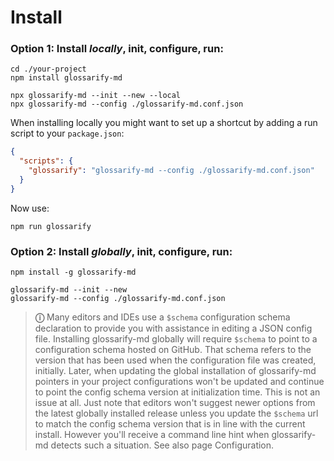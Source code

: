 # Install

### Option 1: Install *locally*, init, configure, run:

~~~
cd ./your-project
npm install glossarify-md

npx glossarify-md --init --new --local
npx glossarify-md --config ./glossarify-md.conf.json
~~~

When installing locally you might want to set up a shortcut by adding a run script to your `package.json`:

~~~json
{
  "scripts": {
    "glossarify": "glossarify-md --config ./glossarify-md.conf.json"
  }
}
~~~

Now use:

~~~
npm run glossarify
~~~

### Option 2: Install *globally*, init, configure, run:

~~~
npm install -g glossarify-md

glossarify-md --init --new
glossarify-md --config ./glossarify-md.conf.json
~~~

> **ⓘ** Many editors and IDEs use a `$schema` configuration schema declaration to provide you with assistance in editing a JSON config file. Installing glossarify-md globally will require `$schema` to point to a configuration schema hosted on GitHub. That schema refers to the version that has been used when the configuration file was created, initially. Later, when updating the global installation of glossarify-md pointers in your project configurations won't be updated and continue to point the config schema version at initialization time. This is not an issue at all. Just note that editors won't suggest newer options from the latest globally installed release unless you update the `$schema` url to match the config schema version that is in line with the current install. However you'll receive a command line hint when glossarify-md detects such a situation. See also page Configuration.